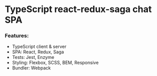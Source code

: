 # TypeScript react-redux-saga chat SPA

### Features:
* TypeScript client & server
* SPA: React, Redux, Saga
* Tests: Jest, Enzyme
* Styling: Flexbox, SCSS, BEM, Responsive 
* Bundler: Webpack
